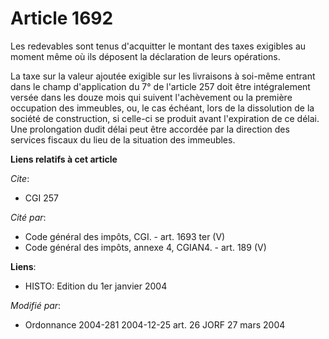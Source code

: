 # Article 1692

Les redevables sont tenus d'acquitter le montant des taxes exigibles au moment même où ils déposent la déclaration de leurs
opérations.

La taxe sur la valeur ajoutée exigible sur les livraisons à soi-même entrant dans le champ d'application du 7° de l'article
257 doit être intégralement versée dans les douze mois qui suivent l'achèvement ou la première occupation des immeubles, ou,
le cas échéant, lors de la dissolution de la société de construction, si celle-ci se produit avant l'expiration de ce délai.
Une prolongation dudit délai peut être accordée par la direction des services fiscaux du lieu de la situation des immeubles.

**Liens relatifs à cet article**

_Cite_:

  - CGI 257

_Cité par_:

  - Code général des impôts, CGI. - art. 1693 ter (V)
  - Code général des impôts, annexe 4, CGIAN4. - art. 189 (V)

**Liens**:

  - HISTO: Edition du 1er janvier 2004

_Modifié par_:

  - Ordonnance 2004-281 2004-12-25 art. 26 JORF 27 mars 2004
